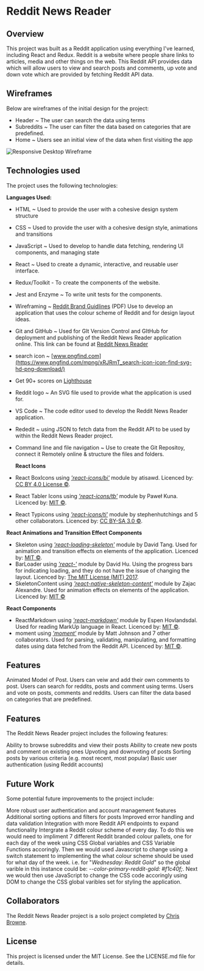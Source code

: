 # Reddit News Reader

## Overview

This project was built as a Reddit application using everything I've learned, including React and Redux. Reddit is a website where people share links to articles, media and other things on the web. This Reddit API provides data which will allow users to view and search posts and comments, up vote and down vote which are provided by fetching Reddit API data.

## Wireframes

Below are wireframes of the initial design for the project:

  - Header ~ The user can search the data using terms
  - Subreddits ~ The user can filter the data based on categories that are predefined.
  - Home ~ Users see an initial view of the data when first visiting the app

  ![Responsive Desktop Wireframe](./src/media/ "Responsive Desktop Wireframe")


## Technologies used

The project uses the following technologies:

  **Languages Used:**
  - HTML ~ Used to provide the user with a cohesive design system structure
  - CSS ~ Used to provide the user with a cohesive design style, animations and transitions
  - JavaScript ~ Used to develop to handle data fetching, rendering UI components, and managing state
  - React ~ Used to create a dynamic, interactive, and reusable user interface.
  - Redux/Toolkit - To create the components of the website.  
  - Jest and Enzyme ~ To write unit tests for the components.
  - Wireframing ~ [Reddit Brand Guidlines](https://www.redditinc.com/assets/press-resources/reddit_brand_guidelines_202009-3.pdf) (PDF) Use to develop an application that uses the colour scheme of Reddit and for design layout ideas.
  - Git and GitHub ~ Used for GIt Version Control and GItHub for deployment and publishing of the Reddit News Reader application online. This link can be found at [Reddit News Reader](https://github.com/ChrisBrowne01/reddit-news-reader.git)
  - search icon ~ [www.pngfind.com](https://www.pngfind.com/mpng/xRJRmT_search-icon-icon-find-svg-hd-png-download/)
  - Get 90+ scores on [Lighthouse](https://web.dev/measure/)
  - Reddit logo ~ An SVG file used to provide what the application is used for.
  - VS Code ~ The code editor used to develop the Reddit News Reader application.
  - Rededit ~ using JSON to fetch data from the Reddit API to be used by within the Reddit News Reader project.
  - Command line and file navigation ~ Use to create the Git Repositoy, connect it Remotely online & structure the files and folders.

    **React Icons**
  - React BoxIcons using *['react-icons/bi'](https://github.com/atisawd/boxicons)* module by atisawd.
    Licenced by: [CC BY 4.0 License &copy;](https://github.com/atisawd/boxicons/blob/master/LICENSE).
  - React Tabler Icons using *['react-icons/tb'](https://github.com/tabler/tabler-icons)* module by Paweł Kuna. 
    Licenced by: [MIT &copy;](https://opensource.org/license/mit/).
  - React Typicons using *['react-icons/ti'](http://s-ings.com/typicons/)* module by stephenhutchings and 5 other collaborators. 
    Licenced by: [CC BY-SA 3.0 &copy;](https://creativecommons.org/licenses/by-sa/3.0/).

  **React Animations and Transition Effect Components**
  - Skeleton using *['react-loading-skeleton'](https://www.npmjs.com/package/react-loading-skeleton)* module by David Tang. Used for animation and transition effects on elements of the application.
    Licenced by: [MIT &copy;](https://github.com/dvtng/react-loading-skeleton/blob/master/LICENSE).
  - BarLoader using *['react-'](https://www.davidhu.io/react-spinners/)* module by David Hu. Using the progress bars for indicating loading, and they do not have the issue of changing the layout.
    Licenced by: [The MIT License (MIT) 2017](https://github.com/davidhu2000/react-spinners/blob/main/LICENSE).
  - SkeletonContent using *['react-native-skeleton-content'](https://www.npmjs.com/package/react-native-skeleton-content?activeTab=readme#react-native-skeleton-content)* module by Zajac Alexandre. Used for animation effects on elements of the application.
      Licenced by: [MIT &copy;](https://github.com/alexZajac/react-native-skeleton-content/blob/master/LICENSE.md)
    
  **React  Components**
  - ReactMarkdown using *['react-markdown'](https://www.npmjs.com/package/react-markdown)* module by Espen Hovlandsdal. Used for reading MarkUp language in React.
    Licenced by: [MIT &copy;](https://github.com/remarkjs/react-markdown/blob/HEAD/license).
  - moment using *['moment']()* module by Matt Johnson and 7 other collaborators. Used for parsing, validating, manipulating, and formatting dates using data fetched from the Reddit API.
    Licenced by: [MIT &copy;](https://github.com/moment/moment/blob/HEAD/LICENSE).
  
## Features

  Animated Model of Post.
  Users can veiw and add their own comments to post.
  Users can search for reddits, posts and comment using terms.
  Users and vote on posts, comments and reddits.
  Users can filter the data based on categories that are predefined.

## Features
      
The Reddit News Reader project includes the following features:

  Ability to browse subreddits and view their posts
  Ability to create new posts and comment on existing ones
  Upvoting and downvoting of posts
  Sorting posts by various criteria (e.g. most recent, most popular)
  Basic user authentication (using Reddit accounts)

## Future Work

Some potential future improvements to the project include:

  More robust user authentication and account management features
  Additional sorting options and filters for posts
  Improved error handling and data validation
  Integration with more Reddit API endpoints to expand functionality
  Intergrate a Reddit colour scheme of every day. 
    To do this we would need to impliment 7 different Reddit branded colour pallets, one for each day of the week using CSS Global variables and CSS Variable Functions accoringly. 
    Then we would used Javascript to change using a switch statement to implementing the what colour scheme should be used for what day of the week. i.e. for "*Wednesday: Reddit Gold*" so the global varible in this instance could be: *--color-primary-reddit-gold: #f1c40f;*. 
    Next we would then use JavaScript to change the CSS code accoringly using DOM to change the CSS global varibles set for styling the application. 

## Collaborators

The Reddit News Reader project is a solo project completed by [Chris Browne](https://github.com/ChrisBrowne01/reddit-news-reader.git).


## License

This project is licensed under the MIT License. See the LICENSE.md file for details.
